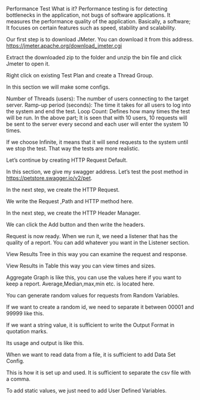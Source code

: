 Performance Test What is it?
Performance testing is for detecting bottlenecks in the application, not bugs of software applications. It measures the performance quality of the application. Basically, a software; It focuses on certain features such as speed, stability and scalability.

Our first step is to download JMeter. You can download it from this address. https://jmeter.apache.org/download_jmeter.cgi

Extract the downloaded zip to the folder and unzip the bin file and click Jmeter to open it.


Right click on existing Test Plan and create a Thread Group.


In this section we will make some configs.


Number of Threads (users): The number of users connecting to the target server.
Ramp-up period (seconds): The time it takes for all users to log into the system and end the test.
Loop Count: Defines how many times the test will be run.
In the above part; It is seen that with 10 users, 10 requests will be sent to the server every second and each user will enter the system 10 times.


If we choose Infinite, it means that it will send requests to the system until we stop the test. That way the tests are more realistic.

Let’s continue by creating HTTP Request Default.


In this section, we give my swagger address. Let’s test the post method in https://petstore.swagger.io/v2/pet.



In the next step, we create the HTTP Request.


We write the Request ,Path and HTTP method here.


In the next step, we create the HTTP Header Manager.


We can click the Add button and then write the headers.


Request is now ready. When we run it, we need a listener that has the quality of a report. You can add whatever you want in the Listener section.


View Results Tree in this way you can examine the request and response.


View Results in Table this way you can view times and sizes.


Aggregate Graph is like this, you can use the values here if you want to keep a report. Average,Median,max,min etc. is located here.


You can generate random values for requests from Random Variables.


If we want to create a random id, we need to separate it between 00001 and 99999 like this.


If we want a string value, it is sufficient to write the Output Format in quotation marks.

Its usage and output is like this.



When we want to read data from a file, it is sufficient to add Data Set Config.


This is how it is set up and used. It is sufficient to separate the csv file with a comma.



To add static values, we just need to add User Defined Variables.

